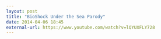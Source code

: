 ```yaml
---
layout: post
title: "BioShock Under the Sea Parody"
date: 2014-04-06 18:45
external-url: https://www.youtube.com/watch?v=lQYUXFLY728
---
```

